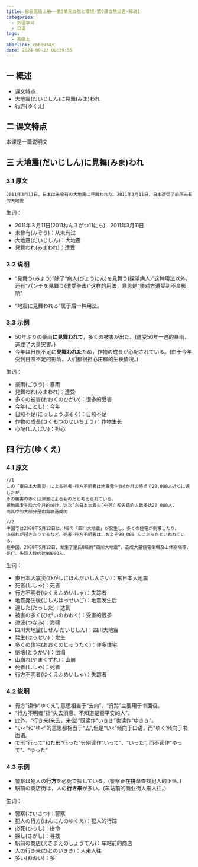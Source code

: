 ```yaml
---
title: 标日高级上册——第3单元自然と環境-第9课自然災害-解说1
categories:
  - 外语学习
  - 日语
tags:
  - 高级上
abbrlink: cbbb9743
date: 2024-09-22 08:39:55
---
```

## 一 概述

* 课文特点
* 大地震(だいじしん)に見舞(みま)われ
* 行方(ゆくえ)

<!--more-->

## 二  课文特点

本课是一篇说明文

## 三 大地震(だいじしん)に見舞(みま)われ

### 3.1 原文

```
2011年3月11日，日本は未曾有の大地震に見舞われた。2011年3月11日，日本遭受了前所未有的大地震
```

生词：

* 2011年３月11日(2011ねん３がつ11にち)：2011年3月11日
* 未曾有(みぞう)：从未有过
* 大地震(だいじしん)：大地震
* 見舞われ(みまわれ)：遭受

### 3.2 说明

* “見舞う(みまう)”除了“病人(びょうにん)を見舞う(探望病人)”这种用法以外，还有“パンチを見舞う(遭受拳击)”这样的用法，意思是“使对方遭受到不良影响”

* “地震に見舞われる”属于后一种用法。

### 3.3 示例

* 50年ぶりの豪雨**に見舞われて**，多くの被害が出た。(遭受50年一遇的暴雨，造成了大量灾害。)
* 今年は日照不足に**見舞われた**ため，作物の成長が心配されている。(由于今年受到日照不足的影响，人们都很担心庄稼的生长情况。)


生词：

* 豪雨(ごうう)：暴雨
* 見舞われ(みまわれ)：遭受
* 多くの被害(おおくのひがい)：很多的受害
* 今年(ことし)：今年
* 日照不足(にっしょうぶそく)：日照不足
* 作物の成長(さくもつのせいちょう)：作物生长
* 心配(しんぱい)：担心

## 四 行方(ゆくえ)

### 4.1 原文

```
//1
この「東日本大震災」による死者·行方不明者は地震発生後6か月の時点で20,000人近くに達したが,
その被害の多くは津波によるものだと考えられている。
据地震发生后六个月的统计，这次“东日本大震灾”中死亡和失踪的人数多达20 000人，
而其中的大部分是由海啸造成的

//2
中国では2008年5月12日に，M8の「四川大地震」が発生し，多くの住宅が倒壊したり，
山崩れが起きたりするなど，死者·行方不明者は，およそ90,000 人に上ったといわれている。
在中国，2008年5月12日，发生了里氏8级的“四川大地震”，造成大量住宅倒塌及山体崩塌等，
死亡、失踪人数约达90000人。
```

生词：

* 東日本大震災(ひがしにほんだいしんさい)：东日本大地震
* 死者(ししゃ)：死者
* 行方不明者(ゆくえふめいしゃ)：失踪者
* 地震発生後(じしんはっせいご)：地震发生后
* 達した(たっした)：达到
* 被害の多く(ひがいのおおく)：受害的很多
* 津波(つなみ)：海啸
* 四川大地震(しせん だいじしん)：四川大地震
* 発生(はっせい)：发生
* 多くの住宅(おおくのじゅうたく)：许多住宅
* 倒壊(とうかい)：倒塌
* 山崩れ(やまくずれ)：山崩
* 死者(ししゃ)：死者
* 行方不明者(ゆくえふめいしゃ)：失踪者

### 4.2 说明

* 行方”读作“ゆくえ”, 意思相当于“去向”、“行踪”主要用于书面语。
* “行方不明者”指“失去消息、不知道是否平安的人”。
* 此外，“行き来(来去，来往)”既读作“いきき”也读作“ゆきき”。
* “い<”和“ゆ<”的意思都相当于“去”,但是“い<”倾向于口语，而“ゆく’倾向于书面语。
* て形“行って”和た形“行った”分别读作“いって”、“いった”, 而不读作“ゆって”、“ゆった”

### 4.3 示例

* 警察は犯人の**行方**を必死で探している。(警察正在拼命查找犯人的下落。)
* 駅前の商店街は，人の**行き来**が多い。(车站前的商业街人来人往。)

生词：

* 警察(けいさつ)：警察
* 犯人の行方(はんにんのゆくえ)：犯人的行踪
* 必死(ひっし)：拼命
* 探し(さがし)：寻找
* 駅前の商店(えきまえのしょうてん)：车站前的商店
* 人の行き来(ひとのいきき)：人来人往
* 多い(おおい)：多

  